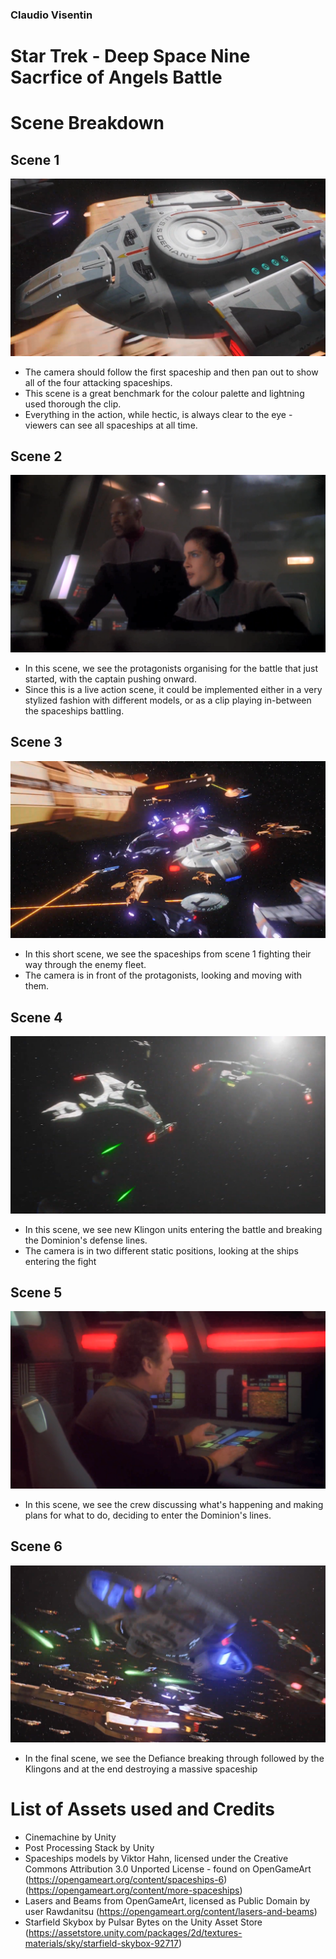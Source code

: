 ### Claudio Visentin
# Star Trek - Deep Space Nine </br> Sacrfice of Angels Battle
# Scene Breakdown
## Scene 1
![Scene 1](https://github.com/Claudio-Visentin/GE2_SpaceBattle_ClaudioVisentin/blob/master/Screenshots/Scene%201.png)
- The camera should follow the first spaceship and then pan out to show all of the four attacking spaceships.
- This scene is a great benchmark for the colour palette and lightning used thorough the clip.
- Everything in the action, while hectic, is always clear to the eye - viewers can see all spaceships at all time.

## Scene 2
![Scene 2](https://github.com/Claudio-Visentin/GE2_SpaceBattle_ClaudioVisentin/blob/master/Screenshots/Scene%202.png)
- In this scene, we see the protagonists organising for the battle that just started, with the captain pushing onward.
- Since this is a live action scene, it could be implemented either in a very stylized fashion with different models, or as a clip playing in-between the spaceships battling.

## Scene 3
![Scene 3](https://github.com/Claudio-Visentin/GE2_SpaceBattle_ClaudioVisentin/blob/master/Screenshots/Scene%203.png)
- In this short scene, we see the spaceships from scene 1 fighting their way through the enemy fleet.
- The camera is in front of the protagonists, looking and moving with them.

## Scene 4
![Scene 4](https://github.com/Claudio-Visentin/GE2_SpaceBattle_ClaudioVisentin/blob/master/Screenshots/Scene%204.png)
- In this scene, we see new Klingon units entering the battle and breaking the Dominion's defense lines.
- The camera is in two different static positions, looking at the ships entering the fight

## Scene 5
![Scene 5](https://github.com/Claudio-Visentin/GE2_SpaceBattle_ClaudioVisentin/blob/master/Screenshots/Scene%205.png)
- In this scene, we see the crew discussing what's happening and making plans for what to do, deciding to enter the Dominion's lines.

## Scene 6
![Scene 6](https://github.com/Claudio-Visentin/GE2_SpaceBattle_ClaudioVisentin/blob/master/Screenshots/Scene%206.png)
- In the final scene, we see the Defiance breaking through followed by the Klingons and at the end destroying a massive spaceship

# List of Assets used and Credits
- Cinemachine by Unity
- Post Processing Stack by Unity
- Spaceships models by Viktor Hahn, licensed under the Creative Commons Attribution 3.0 Unported License - found on OpenGameArt (https://opengameart.org/content/spaceships-6) (https://opengameart.org/content/more-spaceships)
- Lasers and Beams from OpenGameArt, licensed as Public Domain by user Rawdanitsu (https://opengameart.org/content/lasers-and-beams)
- Starfield Skybox by Pulsar Bytes on the Unity Asset Store (https://assetstore.unity.com/packages/2d/textures-materials/sky/starfield-skybox-92717)